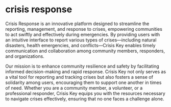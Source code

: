 # crisis response


Crisis Response is an innovative platform designed to streamline the reporting, management, and response to crises, empowering communities to act swiftly and effectively during emergencies. By providing users with an intuitive interface to report various types of crises—including natural disasters, health emergencies, and conflicts—Crisis Key enables timely communication and collaboration among community members, responders, and organizations. 

Our mission is to enhance community resilience and safety by facilitating informed decision-making and rapid response. Crisis Key not only serves as a vital tool for reporting and tracking crises but also fosters a sense of solidarity among users, encouraging them to support one another in times of need. Whether you are a community member, a volunteer, or a professional responder, Crisis Key equips you with the resources necessary to navigate crises effectively, ensuring that no one faces a challenge alone.
